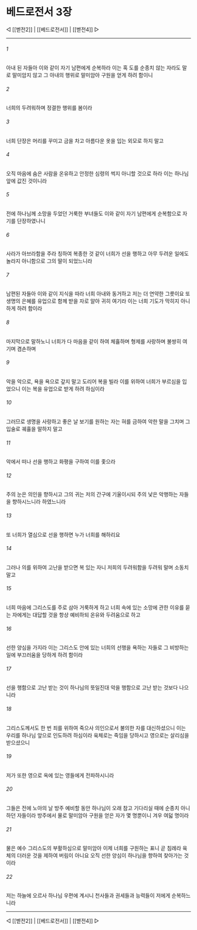 # 베드로전서 3장

◁ [[벧전2]] | [[베드로전서]] | [[벧전4]] ▷
***

###### 1
아내 된 자들아 이와 같이 자기 남편에게 순복하라 이는 혹 도를 순종치 않는 자라도 말로 말미암지 않고 그 아내의 행위로 말미암아 구원을 얻게 하려 함이니

###### 2
너희의 두려워하며 정결한 행위를 봄이라

###### 3
너희 단장은 머리를 꾸미고 금을 차고 아름다운 옷을 입는 외모로 하지 말고

###### 4
오직 마음에 숨은 사람을 온유하고 안정한 심령의 썩지 아니할 것으로 하라 이는 하나님 앞에 값진 것이니라

###### 5
전에 하나님께 소망을 두었던 거룩한 부녀들도 이와 같이 자기 남편에게 순복함으로 자기를 단장하였나니

###### 6
사라가 아브라함을 주라 칭하여 복종한 것 같이 너희가 선을 행하고 아무 두려운 일에도 놀라지 아니함으로 그의 딸이 되었느니라

###### 7
남편된 자들아 이와 같이 지식을 따라 너희 아내와 동거하고 저는 더 연약한 그릇이요 또 생명의 은혜를 유업으로 함께 받을 자로 알아 귀히 여기라 이는 너희 기도가 막히지 아니하게 하려 함이라

###### 8
마지막으로 말하노니 너희가 다 마음을 같이 하여 체휼하며 형제를 사랑하며 불쌍히 여기며 겸손하며

###### 9
악을 악으로, 욕을 욕으로 갚지 말고 도리어 복을 빌라 이를 위하여 너희가 부르심을 입었으니 이는 복을 유업으로 받게 하려 하심이라

###### 10
그러므로 생명을 사랑하고 좋은 날 보기를 원하는 자는 혀를 금하여 악한 말을 그치며 그 입술로 궤휼을 말하지 말고

###### 11
악에서 떠나 선을 행하고 화평을 구하여 이를 좇으라

###### 12
주의 눈은 의인을 향하시고 그의 귀는 저의 간구에 기울이시되 주의 낯은 악행하는 자들을 향하시느니라 하였느니라

###### 13
또 너희가 열심으로 선을 행하면 누가 너희를 해하리요

###### 14
그러나 의를 위하여 고난을 받으면 복 있는 자니 저희의 두려워함을 두려워 말며 소동치 말고

###### 15
너희 마음에 그리스도를 주로 삼아 거룩하게 하고 너희 속에 있는 소망에 관한 이유를 묻는 자에게는 대답할 것을 항상 예비하되 온유와 두려움으로 하고

###### 16
선한 양심을 가지라 이는 그리스도 안에 있는 너희의 선행을 욕하는 자들로 그 비방하는 일에 부끄러움을 당하게 하려 함이라

###### 17
선을 행함으로 고난 받는 것이 하나님의 뜻일진대 악을 행함으로 고난 받는 것보다 나으니라

###### 18
그리스도께서도 한 번 죄를 위하여 죽으사 의인으로서 불의한 자를 대신하셨으니 이는 우리를 하나님 앞으로 인도하려 하심이라 육체로는 죽임을 당하시고 영으로는 살리심을 받으셨으니

###### 19
저가 또한 영으로 옥에 있는 영들에게 전파하시니라

###### 20
그들은 전에 노아의 날 방주 예비할 동안 하나님이 오래 참고 기다리실 때에 순종치 아니하던 자들이라 방주에서 물로 말미암아 구원을 얻은 자가 몇 명뿐이니 겨우 여덟 명이라

###### 21
물은 예수 그리스도의 부활하심으로 말미암아 이제 너희를 구원하는 표니 곧 침례라 육체의 더러운 것을 제하여 버림이 아니요 오직 선한 양심이 하나님을 향하여 찾아가는 것이라

###### 22
저는 하늘에 오르사 하나님 우편에 계시니 천사들과 권세들과 능력들이 저에게 순복하느니라

***
◁ [[벧전2]] | [[베드로전서]] | [[벧전4]] ▷
